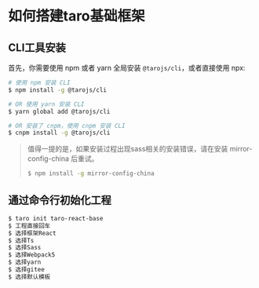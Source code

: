 # 如何搭建taro基础框架

## CLI工具安装

首先，你需要使用 npm 或者 yarn 全局安装 `@tarojs/cli`，或者直接使用 npx:

```sh
# 使用 npm 安装 CLI
$ npm install -g @tarojs/cli

# OR 使用 yarn 安装 CLI
$ yarn global add @tarojs/cli

# OR 安装了 cnpm，使用 cnpm 安装 CLI
$ cnpm install -g @tarojs/cli
```

> 值得一提的是，如果安装过程出现sass相关的安装错误，请在安装 mirror-config-china 后重试。
> 
> ```sh
> $ npm install -g mirror-config-china
> ```

## 通过命令行初始化工程

```sh
$ taro init taro-react-base
$ 工程直接回车
$ 选择框架React
$ 选择Ts
$ 选择Sass
$ 选择Webpack5
$ 选择yarn
$ 选择gitee
$ 选择默认模板
```
